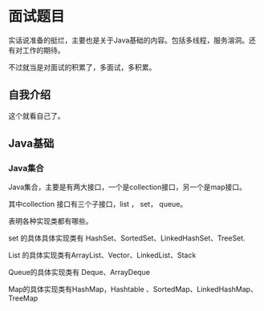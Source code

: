 # 面试题目

实话说准备的挺烂，主要也是关于Java基础的内容。包括多线程，服务溶洞。还有对工作的期待。

不过就当是对面试的积累了，多面试，多积累。

## 自我介绍

这个就看自己了。

## Java基础

### Java集合



Java集合，主要是有两大接口，一个是collection接口，另一个是map接口。

其中collection 接口有三个子接口，list ， set， queue。

表明各种实现类都有哪些。

set 的具体具体实现类有 HashSet、SortedSet、LinkedHashSet、TreeSet.

List 的具体实现类有ArrayList、Vector、LinkedList、Stack

Queue的具体实现类有  Deque、ArrayDeque

Map的具体实现类有HashMap，Hashtable 、SortedMap、LinkedHashMap、TreeMap

